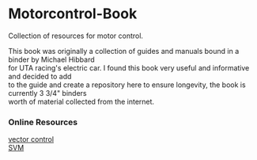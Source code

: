 # Motorcontrol-Book

Collection of resources for motor control.  

This book was originally a collection of guides and manuals bound in a binder by Michael Hibbard    
for UTA racing's electric car. I found this book very useful and informative and decided to add  
to the guide and create a repository here to ensure longevity, the book is currently 3 3/4" binders  
worth of material collected from the internet.


### Online Resources

[vector control](https://en.wikipedia.org/wiki/Vector_control_(motor))  
[SVM](https://www.switchcraft.org/learning/2017/3/15/space-vector-pwm-intro)
